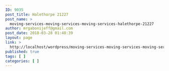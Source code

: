 ```yaml
---
ID: 9035
post_title: Halethorpe 21227
post_name: >
  moving-services-moving-services-moving-services-halethorpe-21227
author: mrgabonijeff@gmail.com
post_date: 2018-03-28 01:48:39
layout: page
link: >
  http://localhost/wordpress/moving-services-moving-services-moving-services-halethorpe-21227/
published: true
tags: [ ]
categories: [ ]
---
```

